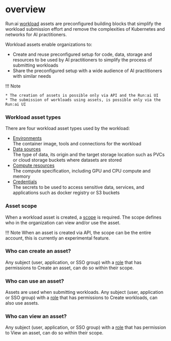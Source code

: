 # overview

Run:ai [workload](../) assets are preconfigured building blocks that simplify the workload submission effort and remove the complexities of Kubernetes and networks for AI practitioners.

Workload assets enable organizations to:

* Create and reuse preconfigured setup for code, data, storage and resources to be used by AI practitioners to simplify the process of submitting workloads
* Share the preconfigured setup with a wide audience of AI practitioners with similar needs

!!! Note

```
* The creation of assets is possible only via API and the Run:ai UI  
* The submission of workloads using assets, is possible only via the Run:ai UI
```

### Workload asset types

There are four workload asset types used by the workload:

* [Environments](environments.md)\
  The container image, tools and connections for the workload
* [Data sources](datasources.md)\
  The type of data, its origin and the target storage location such as PVCs or cloud storage buckets where datasets are stored
* [Compute resources](compute.md)\
  The compute specification, including GPU and CPU compute and memory
* [Credentials](credentials.md)\
  The secrets to be used to access sensitive data, services, and applications such as docker registry or S3 buckets

### Asset scope

When a workload asset is created, a [scope](../../overview-1.md#ai-initiatives) is required. The scope defines who in the organization can view and/or use the asset.

!!! Note When an asset is created via API, the scope can be the entire account, this is currently an experimental feature.

### Who can create an asset?

Any subject (user, application, or SSO group) with a [role](../../../admin/authentication/roles.md) that has permissions to Create an asset, can do so within their scope.

### Who can use an asset?

Assets are used when submitting workloads. Any subject (user, application or SSO group) with a [role](../../../admin/authentication/roles.md) that has permissions to Create workloads, can also use assets.

### Who can view an asset?

Any subject (user, application, or SSO group) with a [role](../../../admin/authentication/roles.md) that has permission to View an asset, can do so within their scope.
